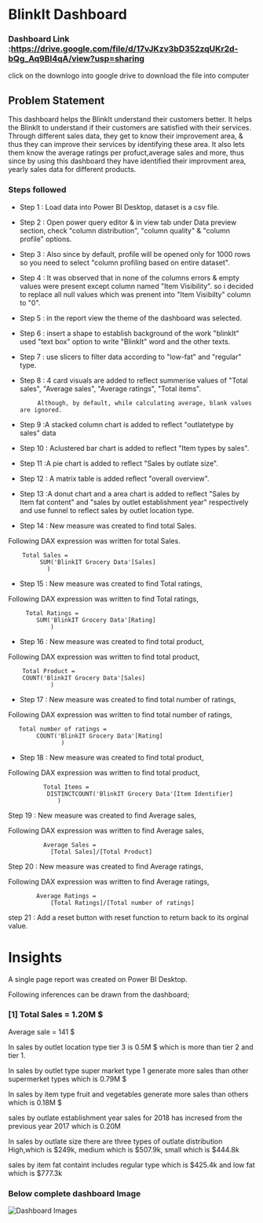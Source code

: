 

# BlinkIt Dashboard

### Dashboard Link :https://drive.google.com/file/d/17vJKzv3bD352zqUKr2d-bQg_Aq9Bl4qA/view?usp=sharing

click on the downlogo into google drive to download the file into computer 


## Problem Statement

This dashboard helps the BlinkIt understand their customers better. It helps the BlinkIt to understand if their customers are satisfied with their services. Through different sales data, they get to know their improvement area, & thus they can improve their services by identifying these area. It also lets them know the average ratings per profuct,average sales and more, thus since by using this dashboard they have identified their improvment area, yearly sales data for different products. 






### Steps followed 

- Step 1 : Load data into Power BI Desktop, dataset is a csv file.
- Step 2 : Open power query editor & in view tab under Data preview section, check "column distribution", "column quality" & "column profile" options.
- Step 3 : Also since by default, profile will be opened only for 1000 rows so you need to select "column profiling based on entire dataset".
- Step 4 : It was observed that in none of the columns errors & empty values were present except column named "Item Visibility". so i decided to replace all null values which was prenent into "Item Visibilty" column to "0".
- Step 5 : in the report view the theme of the dashboard was selected.
- Step 6 : insert a shape to establish background of the work "blinkIt" used "text box" option to write "BlinkIt" word and the other texts.
- Step 7 : use slicers to filter data according to "low-fat" and "regular" type.
- Step 8 : 4 card visuals are added to reflect summerise values of "Total sales", "Average sales", "Average ratings", "Total items".
          
           
           Although, by default, while calculating average, blank values are ignored.
- Step 9 :A stacked column chart is added to reflect "outlatetype by sales" data
- Step 10 : Aclustered bar chart is added to reflect "Item types by sales".
- Step 11 :A pie chart is added to reflect "Sales by outlate size".
- Step 12 : A matrix table is added reflect "overall overview".
- Step 13 :A donut chart and a area chart is added to reflect "Sales by Item fat content" and "sales by outlet establishment year" respectively and use funnel to reflect sales by outlet location type.
  


        

        
- Step 14 : New measure was created to find total Sales.

Following DAX expression was written for total Sales.
        
        Total Sales = 
             SUM('BlinkIT Grocery Data'[Sales]
               )
        


        
 - Step 15 : New measure was created to find  Total ratings,
 
 Following DAX expression was written to find Total ratings,
 
         Total Ratings = 
            SUM('BlinkIT Grocery Data'[Rating]
                )


 
 - Step 16 : New measure was created to find total product,
 
 Following DAX expression was written to find total product,
 
        Total Product = 
        COUNT('BlinkIT Grocery Data'[Sales]
                )
 
  - Step 17 : New measure was created to find total number of ratings,
 
 Following DAX expression was written to find total number of ratings,

       Total number of ratings = 
            COUNT('BlinkIT Grocery Data'[Rating]
                   )
 
 
 - Step 18 : New measure was created to find total product,
 
 Following DAX expression was written to find total product,


              Total Items = 
               DISTINCTCOUNT('BlinkIT Grocery Data'[Item Identifier]
                  )
Step 19 : New measure was created to find Average sales,
 
 Following DAX expression was written to find Average sales,

              Average Sales = 
                [Total Sales]/[Total Product]


Step 20 : New measure was created to find Average ratings,
 
 Following DAX expression was written to find Average ratings,

            Average Ratings = 
                [Total Ratings]/[Total number of ratings]

step 21 : Add a reset button with reset function to return back to its orginal value.
 

# Insights

A single page report was created on Power BI Desktop.

Following inferences can be drawn from the dashboard;

### [1] Total Sales = 1.20M $

   Average sale = 141 $

   In sales by outlet location type tier 3 is 0.5M $ which is more than tier 2 and tier 1.

   In sales by outlet type super market type 1 generate more sales than other supermerket types which is 0.79M $

   In sales by item type fruit and vegetables generate more sales than others which is 0.18M $

   sales by outlate establishment year sales for 2018 has incresed from the previous year 2017 which is 0.20M

   In sales by outlate size there are three types of outlate distribution High,which is $249k, medium which is $507.9k, small which is $444.8k

   sales by item fat containt includes regular type which is $425.4k and low fat which is $777.3k

   ### Below complete dashboard Image

![Dashboard Images](https://github.com/user-attachments/assets/60828805-57d9-40a2-b347-de22289fe557)


   

